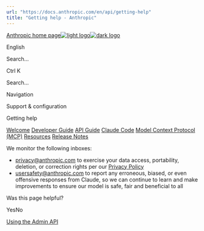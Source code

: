 ```yaml
---
url: "https://docs.anthropic.com/en/api/getting-help"
title: "Getting help - Anthropic"
---
```


[Anthropic home page![light logo](https://mintlify.s3.us-west-1.amazonaws.com/anthropic/logo/light.svg)![dark logo](https://mintlify.s3.us-west-1.amazonaws.com/anthropic/logo/dark.svg)](https://docs.anthropic.com/)

English

Search...

Ctrl K

Search...

Navigation

Support & configuration

Getting help

[Welcome](https://docs.anthropic.com/en/home) [Developer Guide](https://docs.anthropic.com/en/docs/intro) [API Guide](https://docs.anthropic.com/en/api/overview) [Claude Code](https://docs.anthropic.com/en/docs/claude-code/overview) [Model Context Protocol (MCP)](https://docs.anthropic.com/en/docs/mcp) [Resources](https://docs.anthropic.com/en/resources/overview) [Release Notes](https://docs.anthropic.com/en/release-notes/overview)

We monitor the following inboxes:

- [privacy@anthropic.com](mailto:privacy@anthropic.com) to exercise your data access, portability, deletion, or correction rights per our [Privacy Policy](https://www.anthropic.com/privacy)
- [usersafety@anthropic.com](mailto:usersafety@anthropic.com) to report any erroneous, biased, or even offensive responses from Claude, so we can continue to learn and make improvements to ensure our model is safe, fair and beneficial to all

Was this page helpful?

YesNo

[Using the Admin API](https://docs.anthropic.com/en/api/administration-api)